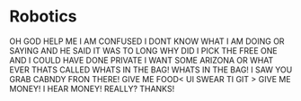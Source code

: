 # Robotics
OH GOD HELP ME I AM CONFUSED I DONT KNOW WHAT I AM DOING OR SAYING AND HE SAID IT WAS TO LONG WHY DID I PICK THE FREE ONE AND I COULD HAVE DONE PRIVATE  I WANT SOME ARIZONA OR WHAT EVER THATS CALLED WHATS IN THE BAG! WHATS IN THE BAG! I SAW YOU GRAB CABNDY FRON THERE! GIVE ME FOOD&lt; UI SWEAR TI GIT > GIVE ME MONEY! I HEAR MONEY!  REALLY? THANKS!
